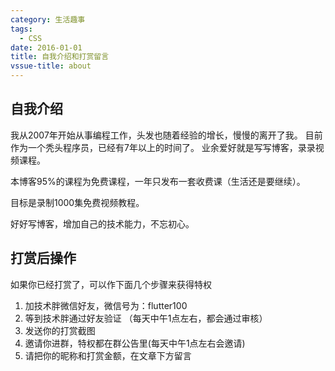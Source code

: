 ```yaml
---
category: 生活趣事
tags:
  - CSS
date: 2016-01-01
title: 自我介绍和打赏留言
vssue-title: about
---
```


## 自我介绍

我从2007年开始从事编程工作，头发也随着经验的增长，慢慢的离开了我。
目前作为一个秃头程序员，已经有7年以上的时间了。
业余爱好就是写写博客，录录视频课程。

本博客95%的课程为免费课程，一年只发布一套收费课（生活还是要继续）。

目标是录制1000集免费视频教程。

好好写博客，增加自己的技术能力，不忘初心。

## 打赏后操作

如果你已经打赏了，可以作下面几个步骤来获得特权

1. 加技术胖微信好友，微信号为：flutter100 
2. 等到技术胖通过好友验证 （每天中午1点左右，都会通过审核）
3. 发送你的打赏截图
4. 邀请你进群，特权都在群公告里(每天中午1点左右会邀请)
5. 请把你的昵称和打赏金额，在文章下方留言

